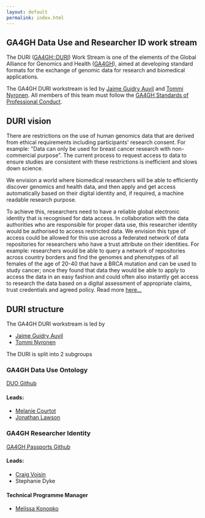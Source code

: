 ```yaml
---
layout: default
permalink: index.html
---
```


## GA4GH Data Use and Researcher ID work stream

The DURI ([GA4GH::DURI](http://ga4gh-duri.github.io)) Work Stream is one of the elements of the Global Alliance for Genomics and Health ([GA4GH](http://ga4gh.org)), aimed at developing standard formats for the exchange of genomic data for research and biomedical applications.

The GA4GH DURI workstream is led by [Jaime Guidry Auvil](https://datascience.cancer.gov/content/jaime-m-guidry-auvil-phd) and [Tommi Nyronen](https://www.linkedin.com/in/nyronen/). All members of this team must follow the [GA4GH Standards of Professional Conduct](https://www.ga4gh.org/wp-content/uploads/GA4GH-Standards-for-Professional-Conduct_22-Jan-2018.pdf).

## DURI vision
There are restrictions on the use of human genomics data that are derived from ethical requirements including participants' research consent. For example: "Data can only be used for breast cancer research with non-commercial purpose". The current process to request access to data to ensure studies are consistent with these restrictions is inefficient and slows down science.

We envision a world where biomedical researchers will be able to efficiently discover genomics and health data, and then apply and get access automatically based on their digital identity and, if required, a machine readable research purpose.

To achieve this, researchers need to have a reliable global electronic identity that is recognised for data access. In collaboration with the data authorities who are responsible for proper data use, this researcher identity would be authorised to access restricted data. We envision this type of access could be allowed for this use across a federated network of data repositories for researchers who have a trust attribute on their identities. For example: researchers would be able to query a network of repositories across country borders and find the genomes and phenotypes of all females of the age of 20-40 that have a BRCA mutation and can be used to study cancer; once they found that data they would be able to apply to access the data in an easy fashion and could often also instantly get access to research the data based on a digital assessment of appropriate claims, trust credentials and agreed policy. Read more [here...](https://ga4gh-duri.github.io/categories/welcome.html)

## DURI structure
The GA4GH DURI workstream is led by 
- [Jaime Guidry Auvil](https://datascience.cancer.gov/content/jaime-m-guidry-auvil-phd) 
- [Tommi Nyronen](https://www.linkedin.com/in/nyronen/)

The DURI is split into 2 subgroups

### GA4GH Data Use Ontology

[DUO Github](https://github.com/EBISPOT/DUO)

#### Leads:
- [Melanie Courtot](http://purl.org/net/mcourtot)
- [Jonathan Lawson](https://www.linkedin.com/in/jonathanmlawson/)

### GA4GH Researcher Identity

[GA4GH Passports Github](https://github.com/ga4gh-duri/ga4gh-duri.github.io/tree/master/researcher_ids)

#### Leads:
- [Craig Voisin](https://www.linkedin.com/in/craigvoisin/?originalSubdomain=ca)
- Stephanie Dyke

#### Technical Programme Manager

- [Melissa Konopko](https://www.linkedin.com/in/melissakonopko)
